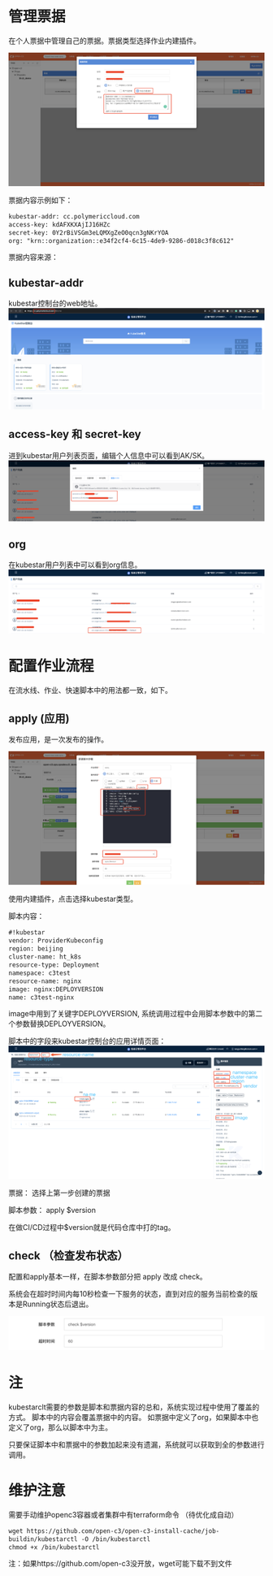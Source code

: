 # 管理票据

在个人票据中管理自己的票据。票据类型选择作业内建插件。

![票据](/kubestar/images/票据.png)

票据内容示例如下：
```
kubestar-addr: cc.polymericcloud.com
access-key: kdAFXKXAjIJ16HZc
secret-key: 0Y2rBiVSGm3eLQMXgZeO0qcn3gNKrYOA
org: "krn::organization::e34f2cf4-6c15-4de9-9286-d018c3f8c612"
```

票据内容来源：

## kubestar-addr 
kubestar控制台的web地址。
![kubestar-addr](/kubestar/images/kubestar-addr.png)

## access-key 和 secret-key
进到kubestar用户列表页面，编辑个人信息中可以看到AK/SK。
![kubestar-key](/kubestar/images/kubestar-key.png)

## org
在kubestar用户列表中可以看到org信息。
![kubestar-org](/kubestar/images/kubestar-org.png)

# 配置作业流程

在流水线、作业、快速脚本中的用法都一致，如下。

## apply (应用)

发布应用，是一次发布的操作。

![kubestar-apply](/kubestar/images/kubestar-apply.png)

使用内建插件，点击选择kubestar类型。

脚本内容：
```
#!kubestar
vendor: ProviderKubeconfig
region: beijing
cluster-name: ht_k8s
resource-type: Deployment
namespace: c3test
resource-name: nginx
image: nginx:DEPLOYVERSION
name: c3test-nginx
```
image中用到了关键字DEPLOYVERSION, 系统调用过程中会用脚本参数中的第二个参数替换DEPLOYVERSION。

脚本中的字段来kubestar控制台的应用详情页面：
![kubestar-config](/kubestar/images/kubestar-config.png)

票据：
选择上第一步创建的票据

脚本参数：
apply $version

在做CI/CD过程中$version就是代码仓库中打的tag。

## check （检查发布状态）

配置和apply基本一样，在脚本参数部分把 apply 改成 check。

系统会在超时时间内每10秒检查一下服务的状态，直到对应的服务当前检查的版本是Running状态后退出。

![kubestar-check](/kubestar/images/kubestar-check.png)

# 注

kubestarclt需要的参数是脚本和票据内容的总和，系统实现过程中使用了覆盖的方式。
脚本中的内容会覆盖票据中的内容。
如票据中定义了org，如果脚本中也定义了org，那么以脚本中为主。

只要保证脚本中和票据中的参数加起来没有遗漏，系统就可以获取到全的参数进行调用。

# 维护注意

需要手动维护openc3容器或者集群中有terraform命令 （待优化成自动）
```
wget https://github.com/open-c3/open-c3-install-cache/job-buildin/kubestarctl -O /bin/kubestarctl
chmod +x /bin/kubestarctl
```

注：如果https://github.com/open-c3没开放，wget可能下载不到文件